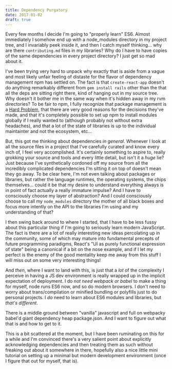 ```yaml
---
title: Dependency Purgatory
date: 2017-01-02
draft: true
---
```


Every few months I decide I'm going to "properly learn" ES6. Almost immediately
I somehow end up with a node_modules directory in my project tree, and I
invariably peek inside it, and then I catch myself thinking... why are there
`contributing.md` files in my libraries? Why do I have to have copies of the
same dependencies in every project directory? I just get so mad about it.

I've been trying very hard to unpack why exactly that is aside from a vague and
most likely unfair feeling of distaste for the flavor of dependency management
npm has settled on. The fact is that `create-react-app` doesn't do anything
remarkably different from `gem install rails` other than the that all the deps
are sitting right there, kind of hanging out in my source tree. Why doesn't it
bother me in the same way when it's hidden away in my rvm directories? To be
fair to npm, I fully recognize that package management is a [Hard
Problem](https://medium.com/@sdboyer/so-you-want-to-write-a-package-manager-4ae9c17d9527),
that there are very good reasons for the decisions they've made, and that it's
completely possible to set up npm to install modules globally if I really
wanted to (although probably not without extra headaches), and that a lot of
the state of libraries is up to the individual maintainter and not the
ecosystem, etc...

But, this got me thinking about dependencies _in general_. Whenever I look at all
the source files in a project that I've carefully curated and know every inch
of, I feel very accomplished. It's certainly something to aspire to, really
grokking your source and tools and every little detail, but isn't it a _huge_
lie? Just because I've synthetically cordoned off my source from all the
incredibly complicated dependencies I'm sitting it on top of doesn't mean they
go away. To be clear here, I'm not even talking about packages or libraries,
but rather the language runtimes, the operating systems, the chips
themselves... could it be that my desire to understand everything always is in
point of fact actually a really immature impulse? And I have to consciously
choose my layer of abstraction? And I could consciously choose to call my
`node_modules` directory the mother of all black boxes and focus more intently
on the API to the libraries I'm using and my understanding of that?

I then swing back around to where I started, that I have to be less fussy about
this particular thing if I'm going to seriously learn modern JavaScript. The
fact is there are a lot of really interesting new ideas percolating up in the
community, some of which may mature into fundamental precepts of future
programming paradigms, React's "UI as purely functional expression of state"
being a canonical if a bit on the nose example, and if I let my perfect is the
enemy of the good mentality keep me away from this stuff I will miss out on
some very interesting things!

And _then_, where I want to land with this, is just that a _lot_ of the
complexity I perceive in having a JS dev environment is really wrapped up in
the implicit expectation of deployment. I do _not need webpack or babel_ to
make a thing for myself, node runs ES6 now, and so do modern browsers. I don't
need to worry about trans/compilation or minified bundling or polyfills just to
do personal projects. I _do_ need to learn about ES6 modules and libraries, but
    _that's different_.

There is a middle ground between "vanilla" javascript and full on webpacky
babel'd giant dependency heap package.json. And I want to figure out what that
is and how to get to it.

This is a bit scattered at the moment, but I have been ruminating on this for a
while and I'm convinced there's a very salient point about explicitly
acknowledging dependencies and then treating them as such without freaking
out about it somewhere in there, hopefully also a nice little mini tutorial on
setting up a minimal but modern development environment (once I figure that out
for myself, that is).
